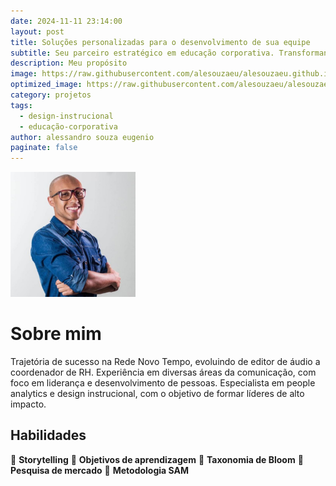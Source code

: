 ```yaml
---
date: 2024-11-11 23:14:00
layout: post
title: Soluções personalizadas para o desenvolvimento de sua equipe
subtitle: Seu parceiro estratégico em educação corporativa. Transformando conhecimento em resultados.
description: Meu propósito
image: https://raw.githubusercontent.com/alesouzaeu/alesouzaeu.github.io/refs/heads/main/assets/img/uploads/12.jpg?scale-down-to=1024
optimized_image: https://raw.githubusercontent.com/alesouzaeu/alesouzaeu.github.io/refs/heads/main/assets/img/uploads/12.jpg?scale-down-to=1024
category: projetos
tags:
  - design-instrucional
  - educação-corporativa
author: alessandro souza eugenio
paginate: false
---
```


<img class="img-rounded" src="/assets/img/uploads/profile.png" alt="Thomas A. Anderson" width="200">

# Sobre mim

Trajetória de sucesso na Rede Novo Tempo, evoluindo de editor de áudio a coordenador de RH. Experiência em diversas áreas da comunicação, com foco em liderança e desenvolvimento de pessoas. Especialista em people analytics e design instrucional, com o objetivo de formar líderes de alto impacto.

## Habilidades

🔴 <b>Storytelling</b>
🔴 <b>Objetivos de aprendizagem</b>
🔴 <b>Taxonomia de Bloom</b>
🔴 <b>Pesquisa de mercado</b>
🔴 <b>Metodologia SAM</b>

